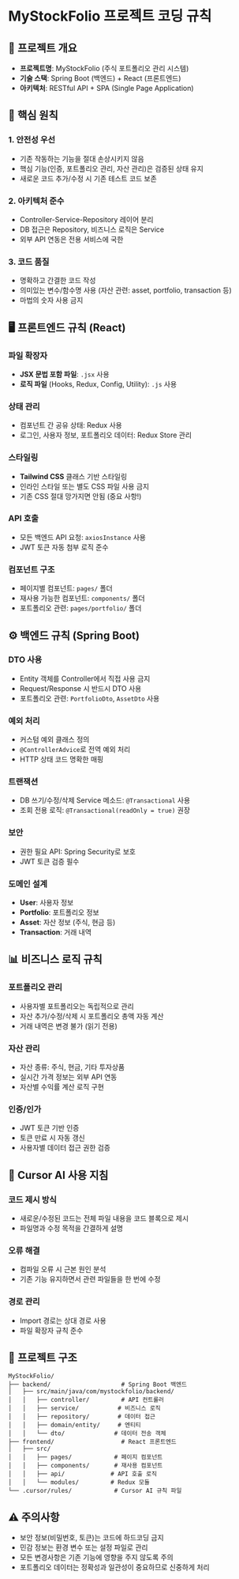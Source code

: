 # MyStockFolio 프로젝트 코딩 규칙

## 🎯 프로젝트 개요
- **프로젝트명**: MyStockFolio (주식 포트폴리오 관리 시스템)
- **기술 스택**: Spring Boot (백엔드) + React (프론트엔드)
- **아키텍처**: RESTful API + SPA (Single Page Application)

## 🎯 핵심 원칙

### 1. 안전성 우선
- 기존 작동하는 기능을 절대 손상시키지 않음
- 핵심 기능(인증, 포트폴리오 관리, 자산 관리)은 검증된 상태 유지
- 새로운 코드 추가/수정 시 기존 테스트 코드 보존

### 2. 아키텍처 준수
- Controller-Service-Repository 레이어 분리
- DB 접근은 Repository, 비즈니스 로직은 Service
- 외부 API 연동은 전용 서비스에 국한

### 3. 코드 품질
- 명확하고 간결한 코드 작성
- 의미있는 변수/함수명 사용 (자산 관련: asset, portfolio, transaction 등)
- 마법의 숫자 사용 금지

## 🖥️ 프론트엔드 규칙 (React)

### 파일 확장자
- **JSX 문법 포함 파일**: `.jsx` 사용
- **로직 파일** (Hooks, Redux, Config, Utility): `.js` 사용

### 상태 관리
- 컴포넌트 간 공유 상태: Redux 사용
- 로그인, 사용자 정보, 포트폴리오 데이터: Redux Store 관리

### 스타일링
- **Tailwind CSS** 클래스 기반 스타일링
- 인라인 스타일 또는 별도 CSS 파일 사용 금지
- 기존 CSS 절대 망가지면 안됨 (중요 사항!)

### API 호출
- 모든 백엔드 API 요청: `axiosInstance` 사용
- JWT 토큰 자동 첨부 로직 준수

### 컴포넌트 구조
- 페이지별 컴포넌트: `pages/` 폴더
- 재사용 가능한 컴포넌트: `components/` 폴더
- 포트폴리오 관련: `pages/portfolio/` 폴더

## ⚙️ 백엔드 규칙 (Spring Boot)

### DTO 사용
- Entity 객체를 Controller에서 직접 사용 금지
- Request/Response 시 반드시 DTO 사용
- 포트폴리오 관련: `PortfolioDto`, `AssetDto` 사용

### 예외 처리
- 커스텀 예외 클래스 정의
- `@ControllerAdvice`로 전역 예외 처리
- HTTP 상태 코드 명확한 매핑

### 트랜잭션
- DB 쓰기/수정/삭제 Service 메소드: `@Transactional` 사용
- 조회 전용 로직: `@Transactional(readOnly = true)` 권장

### 보안
- 권한 필요 API: Spring Security로 보호
- JWT 토큰 검증 필수

### 도메인 설계
- **User**: 사용자 정보
- **Portfolio**: 포트폴리오 정보
- **Asset**: 자산 정보 (주식, 현금 등)
- **Transaction**: 거래 내역

## 📊 비즈니스 로직 규칙

### 포트폴리오 관리
- 사용자별 포트폴리오는 독립적으로 관리
- 자산 추가/수정/삭제 시 포트폴리오 총액 자동 계산
- 거래 내역은 변경 불가 (읽기 전용)

### 자산 관리
- 자산 종류: 주식, 현금, 기타 투자상품
- 실시간 가격 정보는 외부 API 연동
- 자산별 수익률 계산 로직 구현

### 인증/인가
- JWT 토큰 기반 인증
- 토큰 만료 시 자동 갱신
- 사용자별 데이터 접근 권한 검증

## 🤖 Cursor AI 사용 지침

### 코드 제시 방식
- 새로운/수정된 코드는 전체 파일 내용을 코드 블록으로 제시
- 파일명과 수정 목적을 간결하게 설명

### 오류 해결
- 컴파일 오류 시 근본 원인 분석
- 기존 기능 유지하면서 관련 파일들을 한 번에 수정

### 경로 관리
- Import 경로는 상대 경로 사용
- 파일 확장자 규칙 준수

## 📁 프로젝트 구조

```
MyStockFolio/
├── backend/                    # Spring Boot 백엔드
│   ├── src/main/java/com/mystockfolio/backend/
│   │   ├── controller/         # API 컨트롤러
│   │   ├── service/           # 비즈니스 로직
│   │   ├── repository/        # 데이터 접근
│   │   ├── domain/entity/     # 엔티티
│   │   └── dto/              # 데이터 전송 객체
├── frontend/                   # React 프론트엔드
│   ├── src/
│   │   ├── pages/            # 페이지 컴포넌트
│   │   ├── components/       # 재사용 컴포넌트
│   │   ├── api/             # API 호출 로직
│   │   └── modules/         # Redux 모듈
└── .cursor/rules/            # Cursor AI 규칙 파일
```

## ⚠️ 주의사항

- 보안 정보(비밀번호, 토큰)는 코드에 하드코딩 금지
- 민감 정보는 환경 변수 또는 설정 파일로 관리
- 모든 변경사항은 기존 기능에 영향을 주지 않도록 주의
- 포트폴리오 데이터는 정확성과 일관성이 중요하므로 신중하게 처리
